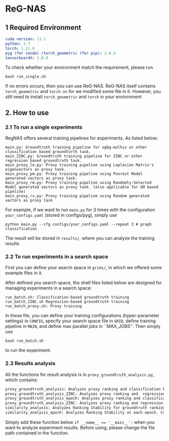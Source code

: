 # ReG-NAS

## 1 Required Environment

```yaml
cuda version: 11.1
python: 3.7
torch: 1.11.0
pyg (for conda) /torch_geometric (for pip): 2.0.4
tensorboardX: 2.8.0
```
To check whether your environment match the requirement, please run
````shell
bash run_single.sh
````
If no errors occurs, then you can use ReG-NAS. ReG-NAS itself contains ``torch_geometric`` and ``torch.nn`` for we modified
some file in it. However, you still need to install ``torch_geometric`` and  ``torch`` in your environment
## 2. How to use
### 2.1 To run a single experiments

RegNAS offers several training pipelines for experiments. As listed below:
```text
main.py: Groundtruth training pipeline for ogbg-molhiv or other classification based groundturth task.
main_ZINC.py: Groundtruth training pipeline for ZINC or other regression based groundtruth task.
main_proxy_le.py: Proxy training pipeline using Laplacian Matrix's eigenvectors as proxy task.
main_proxy_pm.py: Proxy training pipeline using Poorest Model generated vectors as proxy task.
main_proxy_rm.py: Proxy training pipeline using Randomly-Selected Model generated vectors as proxy task. (also applicable for GM based pipeline)
main_proxy_rv.py: Proxy training pipeline using Random generated vectors as proxy task
```
For example, if we want to run ``main.py`` for 3 times with the configuration ``your_configs.yaml`` (stored in configs/pyg), simply use
```shell
python main.py --cfg configs/your_configs.yaml --repeat 3 # graph classification
```
The result will be stored in ``results/``, where you can analyze the training results


### 2.2 To run experiments in a search space

First you can define your search space in ``grids/``, in which we offered some example files in it.

After defined you search space, the shell files listed below are designed for managing experiments in a search space:
```text
run_batch.sh: Classification-based groundtruth training
run_batch_ZINC.sh Regression-based groundtruth training
run_batch_proxy.sh: Proxy training
```
In these file, you can define your training configurations (hyper-parameter settings) in ``CONFIG``, specify your search space file in ``GRID``, define training pipeline in ``MAIN``, 
and define max parallel jobs in ``MAX_JOBS''. Then simply use
```shell
bash run_batch.sh
```
to run the experiment.

### 2.3 Results analysis

All the functions for result analysis is in ``proxy_groundtruth_analysis.py``, which contains:
```txt
proxy_groundtruth_analysis: Analyzes proxy ranking and classification based groundtruth ranking. Computes rho and tau, draws scatter figure.
proxy_groundtruth_analysis_ZINC: Analyzes proxy ranking and  regression-based grdountruth ranking. Computes rho and tau, draws scatter figure.
proxy_groundtruth_analysis_epoch: Analyzes proxy ranking and classification based groundtruth ranking at each epoch. Computes rho and tau, draws scatter figure.
proxy_groundtruth_analysis_ZINC: Analyzes proxy ranking and regression-based grdountruth ranking at each epoch. Computes rho and tau, draws scatter figure.
similarity_analysis: Analyzes Ranking Stability for groundtruth ranking or proxy ranking. Computes rho and tau, draws scatter figure.
similarity_analysis_epoch: Analyzes Ranking Stability at each epoch. Computes rho and tau, draws scatter figure.
```
Simply add these function below ``if __name__ == '__main__':`` when you want to analyze experiment results. Before using, please change the file path contained in the function.